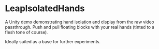 LeapIsolatedHands
=====================

A Unity demo demonstrating hand isolation and display from the raw video passthrough.  Push and pull floating blocks with your real hands (tinted to a flesh tone of course).  

Ideally suited as a base for further experiments.